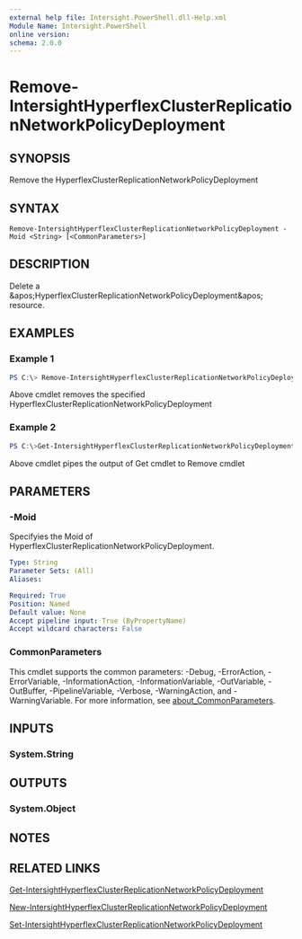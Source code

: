 ```yaml
---
external help file: Intersight.PowerShell.dll-Help.xml
Module Name: Intersight.PowerShell
online version:
schema: 2.0.0
---
```


# Remove-IntersightHyperflexClusterReplicationNetworkPolicyDeployment

## SYNOPSIS
Remove the HyperflexClusterReplicationNetworkPolicyDeployment

## SYNTAX

```
Remove-IntersightHyperflexClusterReplicationNetworkPolicyDeployment -Moid <String> [<CommonParameters>]
```

## DESCRIPTION
Delete a &amp;apos;HyperflexClusterReplicationNetworkPolicyDeployment&amp;apos; resource.

## EXAMPLES

### Example 1
```powershell
PS C:\> Remove-IntersightHyperflexClusterReplicationNetworkPolicyDeployment -Moid "xxxxxxxxxxxxxxxxxxxxxxxxxxx"
```
Above cmdlet removes the specified HyperflexClusterReplicationNetworkPolicyDeployment 

### Example 2
```powershell
PS C:\>Get-IntersightHyperflexClusterReplicationNetworkPolicyDeployment -Name "MoName"|  Remove-IntersightHyperflexClusterReplicationNetworkPolicyDeployment
```
Above cmdlet pipes the output of Get cmdlet to Remove cmdlet

## PARAMETERS

### -Moid
Specifyies the Moid of HyperflexClusterReplicationNetworkPolicyDeployment.

```yaml
Type: String
Parameter Sets: (All)
Aliases:

Required: True
Position: Named
Default value: None
Accept pipeline input: True (ByPropertyName)
Accept wildcard characters: False
```

### CommonParameters
This cmdlet supports the common parameters: -Debug, -ErrorAction, -ErrorVariable, -InformationAction, -InformationVariable, -OutVariable, -OutBuffer, -PipelineVariable, -Verbose, -WarningAction, and -WarningVariable. For more information, see [about_CommonParameters](http://go.microsoft.com/fwlink/?LinkID=113216).

## INPUTS

### System.String

## OUTPUTS

### System.Object
## NOTES

## RELATED LINKS

[Get-IntersightHyperflexClusterReplicationNetworkPolicyDeployment](./Get-IntersightHyperflexClusterReplicationNetworkPolicyDeployment.md)

[New-IntersightHyperflexClusterReplicationNetworkPolicyDeployment](./New-IntersightHyperflexClusterReplicationNetworkPolicyDeployment.md)

[Set-IntersightHyperflexClusterReplicationNetworkPolicyDeployment](./Set-IntersightHyperflexClusterReplicationNetworkPolicyDeployment.md)

